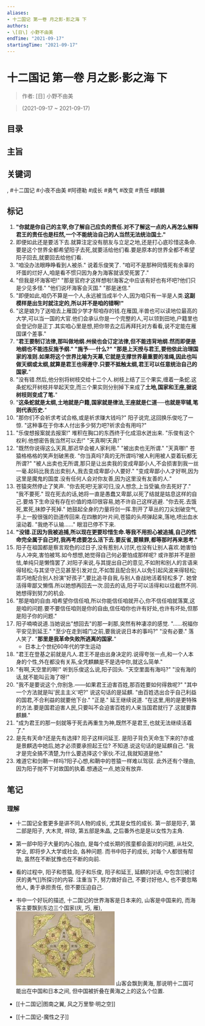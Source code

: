 ```yaml
---
aliases:
- 十二国记 第一卷 月之影·影之海 下
authors:
- \[日\] 小野不由美
endTime: "2021-09-17"
startingTime: "2021-09-17"
---
```


# 十二国记 第一卷 月之影·影之海 下

> 作者: \[日\] 小野不由美

> (2021-09-17 \~ 2021-09-17)


## 目录

## 主旨

## 关键词
, #十二国记 #小夜不由美 #阿德勒 #成长 #勇气 #改变 #责任 #麒麟

## 标记
1. **"你就是你自己的主宰,你了解自己应负的责任.对不了解这一点的人再怎么解释君王的责任也是枉然,一个不能统治自己的人当然无法统治国土."**
4. 即便如此还是要活下去.就算注定没有朋友与立足之地,还是打心底珍惜这条命.要是这个世界全都希望阳子去死,就要活给他们看.要是原本的世界全都不希望阳子回去,就要回去给他们看.
5. "咱没办法眼睁睁看到人被杀." 说着乐俊笑了. "咱可不是那种同情死有余辜的坏蛋的烂好人,咱是看不惯只因为身为海客就该受死罢了."
6. "但我是坏海客吧!" "那是官府才这样想啦!海客之中应该有好也有坏吧?他们只是少见多怪." "他们说坏海客会灭国." "那是迷信."
7. "即便如此,咱仍不算是一个人,永远被当成半个人,因为咱只有一半是人类.**这副模样是出生时就注定的,所以并不是咱的错啊!"**
8. "这是娘为了送咱去上雁国少学才帮咱存的钱.在雁国,半兽也可以读地位最高的大学,可以当一国的大官.他们会承认你是一个完整的人,可以领到田地,户籍里也会登记你是正丁.其实咱心里是想,把你带去之后再拜托对方看看,说不定能在雁国谋个差事."
9. "**君王要制订法律,那叫做地纲.州侯也会订定法律,但不能违背地纲.然而即便是地纲也不能违反施予纲." "施予──什么?" "那是上天授与君王,要他依此治理国家的准则.如果将这个世界比喻为天幕,它就是支撑世界最重要的准绳,因此也叫做天纲或太纲,就算是君王也得遵守.只要不抵触太纲,君王可以任意统治自己的国家.**"
10. "没有错.然后,他分别将树枝交给十二个人.树枝上结了三个果实,缠着一条蛇.这条蛇松开树枝并举起天空,而三个果实则分别掉下来成了**土地,国家和王座,据说树枝则变成了笔.**"
11. "**这条蛇就是太纲,土地就是户籍,国家就是律法,王座就是仁道──也就是宰辅,笔则代表历史.**"
12. "那你们不会祈求考试合格,或是祈求赚大钱吗?" 阳子说完,这回换乐俊吃了一惊. "这种事在于你本人付出多少努力吧?祈求会有用吗?"
13. "乐俊想报案就去报案!" 堆积在胸口的东西终于化成泪水迸出来. "乐俊有这个权利.他想密告我当然可以去!" "天真啊!天真!"
14. "既然你说得这么天真,那迟早会被人家利用." "被出卖也无所谓." "天真哪!" 苍猿格格格的笑声划破黑夜. "你当真吗?真的无所谓吗?被人利用被人耍着玩都无所谓?" "被人出卖也无所谓,那只是让出卖我的变成卑鄙小人,不会损害到我一丝一毫.起码比我去出卖别人,我去变成卑鄙小人要好." "变成卑鄙小人才好啊,因为这里是魔鬼的国度.没有任何人会对你友善,因为这里没有友善的人."
16. 苍猿突然停止了笑声. "你去死吧!无家可归,没人想念,上当受骗,你去死好了." "我不要死." 现在死去的话,她将一直是愚蠢又卑鄙,以死了结就是姑息这样的自己.要烙下生命没有存在价值的烙印很容易,她不许自己这样逃避. "你去死.去饿死,累死,抹脖子死掉." 她鼓起全身的力量将剑一挥.割开了草丛的刀尖划破空气,手上一股很强的劲道传回来.在四散的叶片间,苍猿的头颅弹起来,落地,喷出血水滚动着. "我绝不认输……" 眼泪已停不下来.
17. **"没错.正因为我被追捕,所以现在更要珍惜生命.等我不用担心被追捕,自己的性命完全属于自己时,我再考虑要怎么活下去.要反省,要赎罪,都等那时再来思考."**
18. 阳子在祖国都是察言观色的过日子,没有惹别人讨厌,也没有让别人喜欢.她害怕与人冲突,害怕被骂.如今想想,她觉得自己何必要怕成那样呢? 或许那并不是胆怯,单纯只是懒惰罢了.对阳子来说,与其提出自己的意见,不如附和别人的言语来得轻松;与其坚守己见甚至引发对立,不如暂且配合别人以免引起风波来得轻松;乖巧地配合别人扮演"好孩子",要比追寻自我,与别人奋战地活着轻松多了. 她曾活得卑鄙又懒惰.所以她想再回去一次.回去的话,阳子可以活得和以往截然不同.她想得到努力的机会.
19. "那是咱的自由.咱希望你信任咱,所以你能信任咱就开心,你不信任咱就落寞,这是咱的问题.要不要信任咱则是你的自由,信任咱你也许有好处,也许有坏处,但那是阳子你的问题."
20. 阳子喃喃说道.当她说出"想回去"的那一刹那,突然有种凄凉的感觉. "……祝福你平安见到延王." "至少在走到城门之前,要我说说日本的事吗?" "没有必要." 落人笑了. "**那里是我革命失败所逃离的国家.**"
    * 日本上个世纪60年代的学生运动
21. "君王在登基之前就是凡人.君王不是由出身决定的.说得夸张一点,和一个人本身的个性,外在都没有关系,全凭麒麟是不是选中你,就这么简单."
22. "有啊,天空里的啊!" 听到乐俊这么说,阳子回头. "天空里面有海吗?" "没有海的话,就不能叫云海了呀!"
23. "我不是要说这个,你别急.——如果君王迫害百姓,那百姓要如何得救呢?" "其中一个方法就是叫'民主主义'吧?" 说这句话的是延麒. "由百姓选出合乎自己利益的国君,不合利益的就要他下台." "正是." 延王继续说道. "在这里,用的是更特殊的方法.要是国君迫害人民,只要叫不会迫害百姓的人来当国君就行了.这就要靠麒麟."
24. "成为君王的那一刻就等于死去再重生为神,既然不是君王,也就无法继续活着了."
25. 是先有天命?还是先有选择? 阳子这样问延王. 是阳子背负天命生下来的?亦或是景麒选中她后,她才必须要承担起王位? 不知道.说这句话的是延麒自己. "我才是完全搞不清楚,为什么要选择这个家伙.不过,我就知道是他."
26. 难道它和剑鞘一样吗?阳子心想,和鞘中的苍猿一样难以驾驭. 此外还有个理由,因为阳子抛不下对故国的执着.想通这一点,她没有放弃.

## 笔记

### 理解

* 十二国记全套更多是讲不同人物的成长, 尤其是女性的成长. 第一部是阳子, 第二部是阳子, 大木灵, 祥琼, 第五部是朱晶, 之后番外也是是以女性为主角.
* 第一部中阳子大量的内心独白, 是每个成长期的孩童都会面对的问题, 从社交, 学业, 即将步入大学或社会, 各种问题. 而书中阳子的成长, 对每个人都很有帮助, 虽然在不断犹豫也在不断的向前.
* 看的过程中, 阳子和苍猿, 阳子和乐俊, 阳子和延王, 延麒的对话, 中包含[[被讨厌的勇气]]所探讨的内容. 注重当下, 努力做好自己, 不要讨好他人, 也不要忽略他人, 勇于承担责任, 但不要压迫自己.
* 书中一个好玩的描述, 十二国记的世界海客是日本来的, 山客是中国来的, 而海客主要飘到东边三个国家\(庆, 巧, 雁\), ![](十二国记.jpeg) 山客会飘到黄海, 那说明十二国可能出在中国和日本之间, 但中国被折叠在黄海之上的这么个位置.


* [[十二国记|图南之翼, 风之万里黎·明之空]]
* [[十二国记-魔性之子]]
